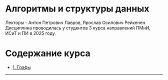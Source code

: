 # Алгоритмы и структуры данных

Лекторы - Антон Петрович Лавров, Ярослав Осипович Рейкенен. Дисциплина проводилась у студентов 3 курса направлений ПМиИ, ИСиТ и ПИ в 2025 году.

# Содержание курса

- [1. Графы](./lectures/1)

___________________________________
